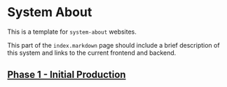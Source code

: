 # System About

This is a template for `system-about` websites. 

This part of the `index.markdown` page should include a brief description of this system and links to the current frontend and backend. 

## [Phase 1 - Initial Production](phase-1.markdown)
